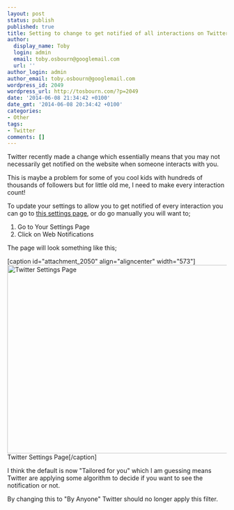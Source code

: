 ```yaml
---
layout: post
status: publish
published: true
title: Setting to change to get notified of all interactions on Twitter
author:
  display_name: Toby
  login: admin
  email: toby.osbourn@googlemail.com
  url: ''
author_login: admin
author_email: toby.osbourn@googlemail.com
wordpress_id: 2049
wordpress_url: http://tosbourn.com/?p=2049
date: '2014-06-08 21:34:42 +0100'
date_gmt: '2014-06-08 20:34:42 +0100'
categories:
- Other
tags:
- Twitter
comments: []
---
```

<p>Twitter recently made a change which essentially means that you may not necessarily get notified on the website when someone interacts with you.</p>
<p>This is maybe a problem for some of you cool kids with hundreds of thousands of followers but for little old me, I need to make every interaction count!</p>
<p>To update your settings to allow you to get notified of every interaction you can go to <a href="https://twitter.com/settings/web_notifications">this settings page</a>, or do go manually you will want to;</p>
<ol>
<li>Go to Your Settings Page</li>
<li>Click on Web Notifications</li>
</ol>
<p>The page will look something like this;</p>
<p>[caption id="attachment_2050" align="aligncenter" width="573"]<img class="size-full wp-image-2050" src="http://tosbourn.com/wp-content/uploads/2014/06/Screenshot-2014-06-08-21.27.57.png" alt="Twitter Settings Page" width="573" height="432" /> Twitter Settings Page[/caption]</p>
<p>I think the default is now "Tailored for you" which I am guessing means Twitter are applying some algorithm to decide if you want to see the notification or not.</p>
<p>By changing this to "By Anyone" Twitter should no longer apply this filter.</p>
